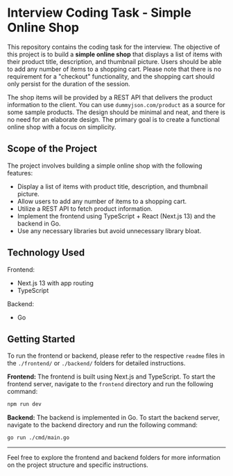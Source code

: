 # Interview Coding Task - Simple Online Shop

This repository contains the coding task for the interview. The objective of this project is to build a **simple online shop** that displays a list of items with their product title, description, and thumbnail picture. Users should be able to add any number of items to a shopping cart. Please note that there is no requirement for a "checkout" functionality, and the shopping cart should only persist for the duration of the session.

The shop items will be provided by a REST API that delivers the product information to the client. You can use `dummyjson.com/product` as a source for some sample products. The design should be minimal and neat, and there is no need for an elaborate design. The primary goal is to create a functional online shop with a focus on simplicity.

## Scope of the Project

The project involves building a simple online shop with the following features:

- Display a list of items with product title, description, and thumbnail picture.
- Allow users to add any number of items to a shopping cart.
- Utilize a REST API to fetch product information.
- Implement the frontend using TypeScript + React (Next.js 13) and the backend in Go.
- Use any necessary libraries but avoid unnecessary library bloat.

## Technology Used

Frontend:
- Next.js 13 with app routing
- TypeScript

Backend:
- Go

## Getting Started

To run the frontend or backend, please refer to the respective `readme` files in the `./frontend/` or `./backend/` folders for detailed instructions.

**Frontend:** The frontend is built using Next.js and TypeScript. To start the frontend server, navigate to the `frontend` directory and run the following command:

```bash
npm run dev
```

**Backend:** The backend is implemented in Go. To start the backend server, navigate to the backend directory and run the following command:

```bash
go run ./cmd/main.go
```

---

Feel free to explore the frontend and backend folders for more information on the project structure and specific instructions.
